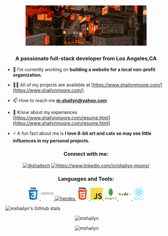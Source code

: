 <h1 align="center"><img  width=75% height=75% src="profile.gif" alt="animated" /></h1>
<h3 align="center">A passionate full-stack developer from Los Angeles,CA</h3>

- 🔭 I’m currently working on **building a website for a local non-profit organization.**

- 👨‍💻 All of my projects are available at [https://www.shailynmoore.com/](https://www.shailynmoore.com/)

- 📫 How to reach me **m.shailyn@yahoo.com**

- 📄 Know about my experiences [https://www.shailynmoore.com/resume.html](https://www.shailynmoore.com/resume.html)

- ⚡ A fun fact about me is **I love 8-bit art and cats so may see little influences in my personal projects.**

<h3 align="center">Connect with me:</h3>
<p align="center">
<a href="https://twitter.com/shaitech" target="blank"><img align="center" src="https://raw.githubusercontent.com/rahuldkjain/github-profile-readme-generator/master/src/images/icons/Social/twitter.svg" alt="@shaitech" height="30" width="40" /></a>
<a href="https://linkedin.com/in/https://www.linkedin.com/in/shailyn-moore/" target="blank"><img align="center" src="https://raw.githubusercontent.com/rahuldkjain/github-profile-readme-generator/master/src/images/icons/Social/linked-in-alt.svg" alt="https://www.linkedin.com/in/shailyn-moore/" height="30" width="40" /></a>
</p>

<h3 align="center">Languages and Tools:</h3>
<p align="center"> <a href="https://www.w3schools.com/css/" target="_blank" rel="noreferrer"> <img src="https://raw.githubusercontent.com/devicons/devicon/master/icons/css3/css3-original-wordmark.svg" alt="css3" width="40" height="40"/> </a> <a href="https://expressjs.com" target="_blank" rel="noreferrer"> <img src="https://raw.githubusercontent.com/devicons/devicon/master/icons/express/express-original-wordmark.svg" alt="express" width="40" height="40"/> </a> <a href="https://heroku.com" target="_blank" rel="noreferrer"> <img src="https://www.vectorlogo.zone/logos/heroku/heroku-icon.svg" alt="heroku" width="40" height="40"/> </a> <a href="https://www.w3.org/html/" target="_blank" rel="noreferrer"> <img src="https://raw.githubusercontent.com/devicons/devicon/master/icons/html5/html5-original-wordmark.svg" alt="html5" width="40" height="40"/> </a> <a href="https://developer.mozilla.org/en-US/docs/Web/JavaScript" target="_blank" rel="noreferrer"> <img src="https://raw.githubusercontent.com/devicons/devicon/master/icons/javascript/javascript-original.svg" alt="javascript" width="40" height="40"/> </a> <a href="https://www.mongodb.com/" target="_blank" rel="noreferrer"> <img src="https://raw.githubusercontent.com/devicons/devicon/master/icons/mongodb/mongodb-original-wordmark.svg" alt="mongodb" width="40" height="40"/> </a> <a href="https://nodejs.org" target="_blank" rel="noreferrer"> <img src="https://raw.githubusercontent.com/devicons/devicon/master/icons/nodejs/nodejs-original-wordmark.svg" alt="nodejs" width="40" height="40"/> </a> <a href="https://reactjs.org/" target="_blank" rel="noreferrer"> <img src="https://raw.githubusercontent.com/devicons/devicon/master/icons/react/react-original-wordmark.svg" alt="react" width="40" height="40"/> </a> </p>

![mshailyn's GitHub stats](https://github-readme-stats.vercel.app/api?username=mshailyn&theme=kacho_ga&show_icons=true&hide_border=false&count_private=true)

<p align="center">&nbsp;<img src='https://github-readme-streak-stats.herokuapp.com/?user=mshailyn&theme=kacho_ga&hide_border=false' alt="mshailyn" /></p>
<p align="center">&nbsp;<img src='https://github-readme-stats.vercel.app/api/top-langs/?username=mshailyn&theme=kacho_ga&show_icons=true&hide_border=false&layout=compact' alt="mshailyn" /></p>